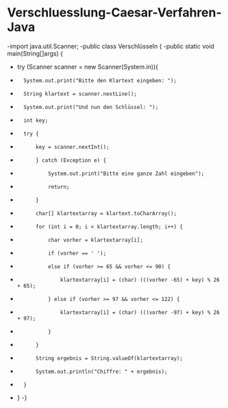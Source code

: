 # Verschluesslung-Caesar-Verfahren-Java

-import java.util.Scanner;
-public class Verschlüsseln {
-public static void main(String[]args) {
-	try (Scanner scanner = new Scanner(System.in)){
-		System.out.print("Bitte den Klartext eingeben: ");
-		String klartext = scanner.nextLine();
-		System.out.print("Und nun den Schlüssel: ");
-		int key;
-		try {
-			key = scanner.nextInt();
-			} catch (Exception e) {
-				System.out.print("Bitte eine ganze Zahl eingeben");
-				return;
-			}
-			char[] klartextarray = klartext.toCharArray();
-			for (int i = 0; i < klartextarray.length; i++) {
-				char vorher = klartextarray[i];
-				if (vorher == ' ');
-				else if (vorher >= 65 && vorher <= 90) {
-					klartextarray[i] = (char) (((vorher -65) + key) % 26 + 65);
-				} else if (vorher >= 97 && vorher <= 122) {
-					klartextarray[i] = (char) (((vorher -97) + key) % 26 + 97);
-				}
-			}
-			String ergebnis = String.valueOf(klartextarray);
-			System.out.println("Chiffre: " + ergebnis);
-		}
-	}
-}
